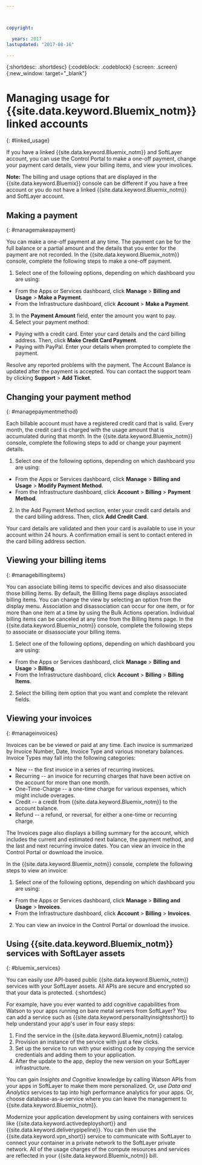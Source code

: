 ```yaml
---



copyright:

  years: 2017
lastupdated: "2017-08-16"

---
```


{:shortdesc: .shortdesc}
{:codeblock: .codeblock}
{:screen: .screen}
{:new_window: target="_blank"}

# Managing usage for {{site.data.keyword.Bluemix_notm}} linked accounts
{: #linked_usage}

If you have a linked {{site.data.keyword.Bluemix_notm}} and SoftLayer account, you can use the Control Portal to make a one-off payment, change your payment card details, view your billing items, and view your involices.

**Note:** The billing and usage options that are displayed in the {{site.data.keyword.Bluemix}} console can be different if you have a free account or you do not have a linked {{site.data.keyword.Bluemix_notm}} and SoftLayer account.

## Making a payment
{: #managemakeapayment}

You can make a one-off payment at any time. The payment can be for the full balance or a partial amount and the details that you enter for the payment are not recorded. In the {{site.data.keyword.Bluemix_notm}} console, complete the following steps to make a one-off payment.

1. Select one of the following options, depending on which dashboard you are using:   
 * From the Apps or Services dashboard, click **Manage** &gt; **Billing and Usage** &gt; **Make a Payment**.  
 * From the Infrastructure dashboard, click **Account** &gt; **Make a Payment**.
3. In the **Payment Amount** field, enter the amount you want to pay.
4. Select your payment method:
 * Paying with a credit card. Enter your card details and the card billing address. Then, click **Make Credit Card Payment**.
 * Paying with PayPal. Enter your details when prompted to complete the payment.

Resolve any reported problems with the payment. The Account Balance is updated after the payment is accepted. You can contact the
support team by clicking **Support** &gt; **Add Ticket**.

## Changing your payment method
{: #managepaymentmethod}

Each billable account must have a registered credit card that is valid. Every month, the credit card is charged with the usage amount that is accumulated during that month. In the {{site.data.keyword.Bluemix_notm}} console, complete the following steps to add or change  your payment details.

1. Select one of the following options, depending on which dashboard you are using:  
 * From the Apps or Services dashboard, click **Manage** &gt; **Billing and Usage** &gt; **Modify Payment Method**.  
 * From the Infrastructure dashboard, click **Account** &gt; **Billing** &gt; **Payment Method**.
2. In the Add Payment Method section, enter your credit card details and the card billing address. Then, click **Add Credit Card**.

Your card details are validated and then your card is available to use in your account within 24 hours. A confirmation email is
sent to contact entered in the card billing address section.

## Viewing your billing items
{: #managebillingitems}

You can associate billing items to specific devices and also disassociate those billing items. By default, the
Billing Items page displays associated billing items. You can change the view by selecting an option from
the display menu. Association and disassociation can occur for one item, or for more than one item at a time by using the Bulk Actions operation. Individual billing items can be canceled at any time from the Billing Items page. In the {{site.data.keyword.Bluemix_notm}} console, complete the following steps to associate or disassociate your billing items.

1. Select one of the following options, depending on which dashboard you are using:   
 * From the Apps or Services dashboard, click **Manage** &gt; **Billing and Usage** &gt; **Billing**.  
 * From the Infrastructure dashboard, click **Account** &gt; **Billing** &gt; **Billing Items**.
2. Select the billing item option that you want and complete the relevant fields.

## Viewing your invoices
{: #manageinvoices}

Invoices can be be viewed or paid at any time. Each invoice is summarized by Invoice Number, Date, Invoice Type and various
monetary balances. Invoice Types may fall into the following categories:

 *  New -- the first invoice in a series of recurring invoices.
 *  Recurring -- an invoice for recurring charges that have been active on the account for more than one month.
 *  One-Time-Charge -- a one-time charge for various expenses, which might include overages.
 *  Credit -- a credit from {{site.data.keyword.Bluemix_notm}} to the account balance.
 *  Refund -- a refund, or reversal, for either a one-time or recurring charge.

The Invoices page also displays a billing summary for the account, which includes the current and estimated next balance,
the payment method, and the last and next recurring invoice dates. You can view an invoice in the Control Portal or download the invoice.

In the {{site.data.keyword.Bluemix_notm}} console, complete the following steps to view an invoice:

1. Select one of the following options, depending on which dashboard you are using:  
 * From the Apps or Services dashboard, click **Manage** &gt; **Billing and Usage** &gt; **Invoices**.  
 * From the Infrastructure dashboard, click **Account** &gt; **Billing** &gt; **Invoices**.
2. You can view an invoice in the Control Portal or download the invoice.

## Using {{site.data.keyword.Bluemix_notm}} services with SoftLayer assets
{: #bluemix_services}

You can easily use API-based public {{site.data.keyword.Bluemix_notm}} services with your SoftLayer assets. All APIs are secure and encrypted so that your data is protected.
{:shortdesc}

For example, have you ever wanted to add cognitive capabilities from Watson to your apps running on bare metal servers from SoftLayer? You can add a service such as {{site.data.keyword.personalityinsightsshort}} to help understand your app's user in four easy steps:

1. Find the service in the {{site.data.keyword.Bluemix_notm}} catalog.
2. Provision an instance of the service with just a few clicks.
3. Set up the service to run with your existing code by copying the service credentials and adding them to your application.
4. After the update to the app, deploy the new version on your SoftLayer infrastructure.

You can gain *Insights and Cognitive* knowledge by calling Watson APIs from your apps in SoftLayer to make them more personalized. Or, use *Data and Analytics* services to tap into high performance analytics for your apps. Or, choose database-as-a-service where you can leave the management to {{site.data.keyword.Bluemix_notm}}.

Modernize your application development by using containers with services like {{site.data.keyword.activedeployshort}} and {{site.data.keyword.deliverypipeline}}. You can then use the {{site.data.keyword.vpn_short}} service to communicate with SoftLayer to connect your container in a private network to the SoftLayer private network. All of the usage charges of the compute resources and services are reflected in your {{site.data.keyword.Bluemix_notm}} bill.
